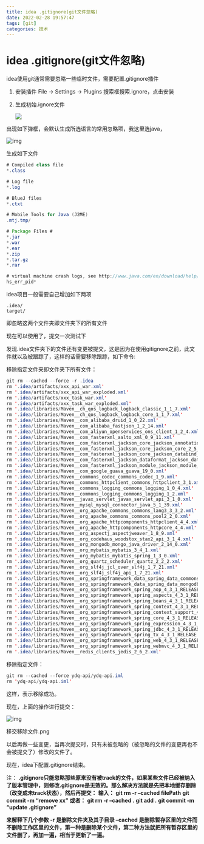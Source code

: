 ```yaml
---
title: idea .gitignore(git文件忽略)
date: 2022-02-28 19:57:47
tags: [git]
categories: 技术
---
```


# idea .gitignore(git文件忽略)



idea使用git通常需要忽略一些临时文件，需要配置.gitignore插件

1. 安装插件
   File -> Settings -> Plugins 搜索框搜索.ignore，点击安装

2. 生成初始.ignore文件

   ![](https://cdn.jsdelivr.net/gh/swimminghao/picture@main/img/svvoLk_20210619221210.png)

出现如下弹框，会默认生成所选语言的常用忽略项，我这里选java，



![img](https://cdn.jsdelivr.net/gh/swimminghao/picture@main/img/0XlItZ_20210619221230.png)



生成如下文件

```java
# Compiled class file
*.class

# Log file
*.log

# BlueJ files
*.ctxt

# Mobile Tools for Java (J2ME)
.mtj.tmp/

# Package Files #
*.jar
*.war
*.ear
*.zip
*.tar.gz
*.rar

# virtual machine crash logs, see http://www.java.com/en/download/help/error_hotspot.xml
hs_err_pid*
```

idea项目一般需要自己增加如下两项

```undefined
.idea/
target/
```

即忽略这两个文件夹即文件夹下的所有文件

现在可以使用了，提交一次测试下

发现.idea文件夹下的文件还有变更被提交，这是因为在使用gitignore之前，此文件就以及被跟踪了，这样的话需要移除跟踪，如下命令:

移除指定文件夹即文件夹下所有文件：

```java
git rm --cached --force -r .idea 
rm '.idea/artifacts/xxx_api_war.xml'
rm '.idea/artifacts/xxx_api_war_exploded.xml'
rm '.idea/artifacts/xxx_task_war.xml'
rm '.idea/artifacts/xxx_task_war_exploded.xml'
rm '.idea/libraries/Maven__ch_qos_logback_logback_classic_1_1_7.xml'
rm '.idea/libraries/Maven__ch_qos_logback_logback_core_1_1_7.xml'
rm '.idea/libraries/Maven__com_alibaba_druid_1_0_22.xml'
rm '.idea/libraries/Maven__com_alibaba_fastjson_1_2_14.xml'
rm '.idea/libraries/Maven__com_aliyun_openservices_ons_client_1_2_4.xml'
rm '.idea/libraries/Maven__com_fasterxml_aalto_xml_0_9_11.xml'
rm '.idea/libraries/Maven__com_fasterxml_jackson_core_jackson_annotations_2_5_2.xml'
rm '.idea/libraries/Maven__com_fasterxml_jackson_core_jackson_core_2_5_2.xml'
rm '.idea/libraries/Maven__com_fasterxml_jackson_core_jackson_databind_2_5_2.xml'
rm '.idea/libraries/Maven__com_fasterxml_jackson_dataformat_jackson_dataformat_xml_2_5_2.xml'
rm '.idea/libraries/Maven__com_fasterxml_jackson_module_jackson_module_jaxb_annotations_2_5_2.xml'
rm '.idea/libraries/Maven__com_google_guava_guava_19_0.xml'
rm '.idea/libraries/Maven__commons_codec_commons_codec_1_9.xml'
rm '.idea/libraries/Maven__commons_httpclient_commons_httpclient_3_1.xml'
rm '.idea/libraries/Maven__commons_logging_commons_logging_1_0_4.xml'
rm '.idea/libraries/Maven__commons_logging_commons_logging_1_2.xml'
rm '.idea/libraries/Maven__javax_servlet_javax_servlet_api_3_1_0.xml'
rm '.idea/libraries/Maven__mysql_mysql_connector_java_5_1_39.xml'
rm '.idea/libraries/Maven__org_apache_commons_commons_lang3_3_3_2.xml'
rm '.idea/libraries/Maven__org_apache_commons_commons_pool2_2_0.xml'
rm '.idea/libraries/Maven__org_apache_httpcomponents_httpclient_4_4.xml'
rm '.idea/libraries/Maven__org_apache_httpcomponents_httpcore_4_4.xml'
rm '.idea/libraries/Maven__org_aspectj_aspectjweaver_1_8_9.xml'
rm '.idea/libraries/Maven__org_codehaus_woodstox_stax2_api_3_1_4.xml'
rm '.idea/libraries/Maven__org_mongodb_mongo_java_driver_2_14_0.xml'
rm '.idea/libraries/Maven__org_mybatis_mybatis_3_4_1.xml'
rm '.idea/libraries/Maven__org_mybatis_mybatis_spring_1_3_0.xml'
rm '.idea/libraries/Maven__org_quartz_scheduler_quartz_2_2_2.xml'
rm '.idea/libraries/Maven__org_slf4j_jcl_over_slf4j_1_7_21.xml'
rm '.idea/libraries/Maven__org_slf4j_slf4j_api_1_7_21.xml'
rm '.idea/libraries/Maven__org_springframework_data_spring_data_commons_1_12_2_RELEASE.xml'
rm '.idea/libraries/Maven__org_springframework_data_spring_data_mongodb_1_9_2_RELEASE.xml'
rm '.idea/libraries/Maven__org_springframework_spring_aop_4_3_1_RELEASE.xml'
rm '.idea/libraries/Maven__org_springframework_spring_aspects_4_3_1_RELEASE.xml'
rm '.idea/libraries/Maven__org_springframework_spring_beans_4_3_1_RELEASE.xml'
rm '.idea/libraries/Maven__org_springframework_spring_context_4_3_1_RELEASE.xml'
rm '.idea/libraries/Maven__org_springframework_spring_context_support_4_3_1_RELEASE.xml'
rm '.idea/libraries/Maven__org_springframework_spring_core_4_3_1_RELEASE.xml'
rm '.idea/libraries/Maven__org_springframework_spring_expression_4_3_1_RELEASE.xml'
rm '.idea/libraries/Maven__org_springframework_spring_jdbc_4_3_1_RELEASE.xml'
rm '.idea/libraries/Maven__org_springframework_spring_tx_4_3_1_RELEASE.xml'
rm '.idea/libraries/Maven__org_springframework_spring_web_4_3_1_RELEASE.xml'
rm '.idea/libraries/Maven__org_springframework_spring_webmvc_4_3_1_RELEASE.xml'
rm '.idea/libraries/Maven__redis_clients_jedis_2_6_2.xml'
```

移除指定文件：

```java
git rm --cached --force ydq-api/ydq-api.iml
rm 'ydq-api/ydq-api.iml'
```

这样，表示移除成功。

现在，上面的操作进行提交：

![img](https://cdn.jsdelivr.net/gh/swimminghao/picture@main/img/wa03I1_20210619221316.png)

移交移除文件.png

以后再做一些变更，当再次提交时，只有未被忽略的（被忽略的文件的变更再也不会被提交了）修改的文件了。

现在，idea下配置.gitignore结束。

注：
**.gitignore只能忽略那些原来没有被track的文件，如果某些文件已经被纳入了版本管理中，则修改.gitignore是无效的。那么解决方法就是先把本地缓存删除（改变成未track状态），然后再提交：**
**输入：**
**git rm -r –cached filePath**
**git commit -m “remove xx”**
**或者：**
**git rm -r –cached .**
**git add .**
**git commit -m “update .gitignore”**

**来解释下几个参数 -r 是删除文件夹及其子目录 –cached 是删除暂存区里的文件而不删除工作区里的文件，第一种是删除某个文件，第二种方法就把所有暂存区里的文件删了，再加一遍，相当于更新了一遍。**
